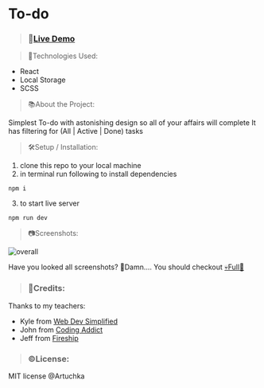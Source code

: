 # To-do

>### 🔗[Live Demo](https://todo-artuchka.netlify.app/)


>🧰Technologies Used: 
- React
- Local Storage
- SCSS

>📚About the Project:

Simplest To-do with astonishing design so all of your affairs will complete
It has filtering for (All | Active | Done) tasks 
 
>🛠️Setup / Installation: 
>
1. clone this repo to your local machine
2. in terminal run following to install dependencies
```
npm i
```

3. to start live server
```
npm run dev
```


>📷Screenshots:

![overall](https://user-images.githubusercontent.com/42734308/218515514-0ed10109-b069-4664-8871-cabc5da8569a.png)


Have you looked all screenshots? 🤯Damn....
You should checkout [💀Full🔗](https://todo-artuchka.netlify.app/)


>### 📝Credits: 
Thanks to my teachers: 
- Kyle from [Web Dev Simplified](https://www.youtube.com/@WebDevSimplified)
- John from [Coding Addict](https://www.youtube.com/@CodingAddict)
- Jeff from [Fireship](https://www.youtube.com/@Fireship)

>### ©️License: 
MIT license @Artuchka
